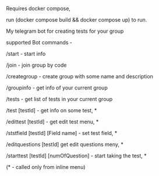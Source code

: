 Requires docker compose,

run (docker compose build && docker compose up) to run.

My telegram bot for creating tests for your group

supported Bot commands -

/start - start info

/join - join group by code

/creategroup - create group with some name and description

/groupinfo - get info of your current group

/tests - get list of tests in your current group

/test [testId] - get info on some test, *

/edittest [testId] - get edit test menu, *

/ststfield [testId] [Field name] - set test field, *

/editquestions [testId] get edit questions meny, *

/starttest [testId] [numOfQuestion] - start taking the test, *

(* - called only from inline menu)
